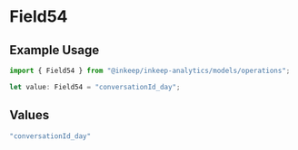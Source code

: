 # Field54

## Example Usage

```typescript
import { Field54 } from "@inkeep/inkeep-analytics/models/operations";

let value: Field54 = "conversationId_day";
```

## Values

```typescript
"conversationId_day"
```